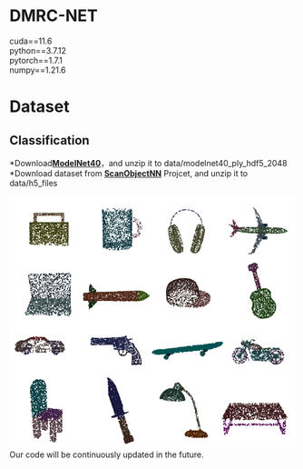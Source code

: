 # DMRC-NET
cuda==11.6<br />
python==3.7.12<br />
pytorch==1.7.1<br />
numpy==1.21.6<br />
# Dataset
## Classification<br />
*Download[**ModelNet40**](https://vision.cs.princeton.edu/projects/2014/ModelNet/)，and unzip it to data/modelnet40_ply_hdf5_2048
*Download dataset from [**ScanObjectNN**](http://shapenet.cs.stanford.edu/shapenet) Projcet, and unzip it to data/h5_files
<br />
<br />
![image](https://github.com/haibaol/hialala/blob/main/imgs/Part_Segmentation_visualization.png?raw=true)
Our code will be continuously updated in the future.

